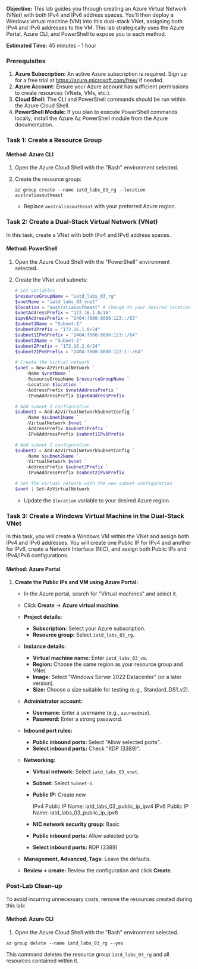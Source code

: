 
**Objective:** This lab guides you through creating an Azure Virtual Network (VNet) with both IPv4 and IPv6 address spaces. You'll then deploy a Windows virtual machine (VM) into this dual-stack VNet, assigning both IPv4 and IPv6 addresses to the VM. This lab strategically uses the Azure Portal, Azure CLI, and PowerShell to expose you to each method.

**Estimated Time:** 45 minutes - 1 hour

### Prerequisites

1.  **Azure Subscription:** An active Azure subscription is required. Sign up for a free trial at <https://azure.microsoft.com/free/> if needed.
2.  **Azure Account:** Ensure your Azure account has sufficient permissions to create resources (VNets, VMs, etc.).
3.  **Cloud Shell:** The CLI and PowerShell commands should be run within the Azure Cloud Shell.
4.  **PowerShell Module:** If you plan to execute PowerShell commands locally, install the Azure Az PowerShell module from the Azure documentation.

### Task 1: Create a Resource Group

#### Method: Azure CLI

1.  Open the Azure Cloud Shell with the "Bash" environment selected.

2.  Create the resource group:

    ```azurecli
    az group create --name iatd_labs_03_rg --location australiasoutheast
    ```

    *   Replace `australiasoutheast` with your preferred Azure region.

### Task 2: Create a Dual-Stack Virtual Network (VNet)

In this task, create a VNet with both IPv4 and IPv6 address spaces.

#### Method: PowerShell

1.  Open the Azure Cloud Shell with the "PowerShell" environment selected.

2.  Create the VNet and subnets:

    ```powershell
    # Set variables
    $resourceGroupName = "iatd_labs_03_rg"
    $vnetName = "iatd_labs_03_vnet"
    $location = "australiasoutheast" # Change to your desired location
    $vnetAddressPrefix = "172.16.1.0/16"
    $ipv6AddressPrefix = "2404:f800:8000:123::/63"
    $subnet1Name = "Subnet-1"
    $subnet1Prefix = "172.16.1.0/24"
    $subnet1IPv6Prefix = "2404:f800:8000:123::/64"
    $subnet2Name = "Subnet-2"
    $subnet2Prefix = "172.16.2.0/24"
    $subnet2IPv6Prefix = "2404:f800:8000:123:1::/64"

    # Create the virtual network
    $vnet = New-AzVirtualNetwork `
        -Name $vnetName `
        -ResourceGroupName $resourceGroupName `
        -Location $location `
        -AddressPrefix $vnetAddressPrefix `
        -IPv6AddressPrefix $ipv6AddressPrefix

    # Add subnet 1 configuration
    $subnet1 = Add-AzVirtualNetworkSubnetConfig `
        -Name $subnet1Name `
        -VirtualNetwork $vnet `
        -AddressPrefix $subnet1Prefix `
        -IPv6AddressPrefix $subnet1IPv6Prefix

    # Add subnet 2 configuration
    $subnet2 = Add-AzVirtualNetworkSubnetConfig `
        -Name $subnet2Name `
        -VirtualNetwork $vnet `
        -AddressPrefix $subnet2Prefix `
        -IPv6AddressPrefix $subnet2IPv6Prefix

    # Set the virtual network with the new subnet configuration
    $vnet | Set-AzVirtualNetwork
    ```

    *   Update the `$location` variable to your desired Azure region.

### Task 3: Create a Windows Virtual Machine in the Dual-Stack VNet

In this task, you will create a Windows VM within the VNet and assign both IPv4 and IPv6 addresses. You will create one Public IP for IPv4 and another for IPv6, create a Network Interface (NIC), and assign both Public IPs and IPv4/IPv6 configurations.

#### Method: Azure Portal

1.  **Create the Public IPs and VM using Azure Portal:**
    *   In the Azure portal, search for "Virtual machines" and select it.
    *   Click **Create** -> **Azure virtual machine**.
    *   **Project details:**
        *   **Subscription:** Select your Azure subscription.
        *   **Resource group:** Select `iatd_labs_03_rg`.
    *   **Instance details:**
        *   **Virtual machine name:** Enter `iatd_labs_03_vm`.
        *   **Region:** Choose the same region as your resource group and VNet.
        *   **Image:** Select "Windows Server 2022 Datacenter" (or a later version).
        *   **Size:** Choose a size suitable for testing (e.g., Standard\_DS1\_v2).
    *   **Administrator account:**
        *   **Username:** Enter a username (e.g., `azureadmin`).
        *   **Password:** Enter a strong password.
    *   **Inbound port rules:**
        *   **Public inbound ports:** Select "Allow selected ports".
        *   **Select inbound ports:** Check "RDP (3389)".
    *   **Networking:**
        *   **Virtual network:** Select `iatd_labs_03_vnet`.
        *   **Subnet:** Select `Subnet-1`.
        * **Public IP:** Create new

           IPv4 Public IP Name: iatd\_labs\_03\_public\_ip\_ipv4
           IPv6 Public IP Name: iatd\_labs\_03\_public\_ip\_ipv6
        *   **NIC network security group:** Basic
        *   **Public inbound ports:** Allow selected ports
        *   **Select inbound ports:** RDP (3389)

    *   **Management, Advanced, Tags:** Leave the defaults.
    *   **Review + create:** Review the configuration and click **Create**.

### Post-Lab Clean-up

To avoid incurring unnecessary costs, remove the resources created during this lab:

#### Method: Azure CLI

1.  Open the Azure Cloud Shell with the "Bash" environment selected.

```azurecli
az group delete --name iatd_labs_03_rg --yes
```

This command deletes the resource group `iatd_labs_03_rg` and all resources contained within it.
